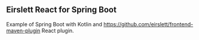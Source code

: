 ## Eirslett React for Spring Boot

Example of Spring Boot with Kotlin and https://github.com/eirslett/frontend-maven-plugin React plugin. 